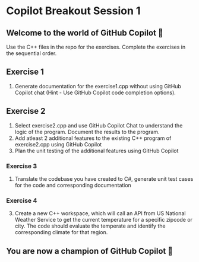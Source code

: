 # Copilot Breakout  Session 1

## Welcome to the world of GitHub Copilot 🙂

Use the C++ files in the repo for the exercises. Complete the exercises in the sequential order.

## Exercise 1
1. Generate documentation for the exercise1.cpp without using GitHub Copilot chat (Hint - Use GitHub Copilot code completion options).

## Exercise 2
1. Select exercise2.cpp and use GitHub Copilot Chat to understand the logic of the program. Document the results to the program.
2. Add atleast 2 additional features to the existing C++ program of exercise2.cpp using GitHub Copilot
3. Plan the unit testing of the additional features using GitHub Copilot

### Exercise 3

1. Translate the codebase you have created to C#, generate unit test cases for the code and corresponding documentation

### Exercise 4

3. Create a new C++ workspace, which will call an API from US National Weather Service to get the current temperature for a specific zipcode or city. The code should evaluate the temperate and identify the corresponding climate for that region.

## You are now a champion of GitHub Copilot 🥳
